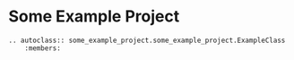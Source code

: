 # Some Example Project

```{eval-rst}
.. autoclass:: some_example_project.some_example_project.ExampleClass
    :members:
```